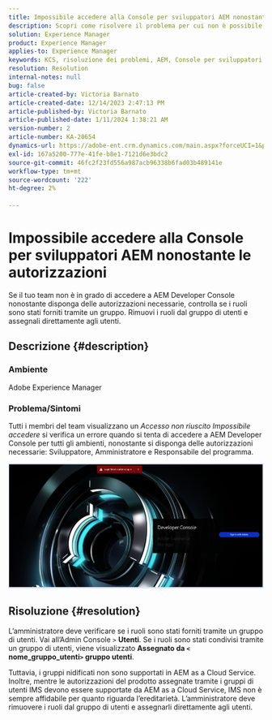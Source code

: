 ```yaml
---
title: Impossibile accedere alla Console per sviluppatori AEM nonostante le autorizzazioni
description: Scopri come risolvere il problema per cui non è possibile accedere a AEM Developer Console anche con le autorizzazioni. Controlla se i ruoli vengono forniti tramite un gruppo di utenti.
solution: Experience Manager
product: Experience Manager
applies-to: Experience Manager
keywords: KCS, risoluzione dei problemi, AEM, Console per sviluppatori AEM, Adobe Experience Manager, accesso, autorizzazioni, gruppi di utenti
resolution: Resolution
internal-notes: null
bug: false
article-created-by: Victoria Barnato
article-created-date: 12/14/2023 2:47:13 PM
article-published-by: Victoria Barnato
article-published-date: 1/11/2024 1:38:21 AM
version-number: 2
article-number: KA-20654
dynamics-url: https://adobe-ent.crm.dynamics.com/main.aspx?forceUCI=1&pagetype=entityrecord&etn=knowledgearticle&id=6c7e48a6-8f9a-ee11-be37-6045bd006b25
exl-id: 167a5200-777e-41fe-b8e1-7121d6e3bdc2
source-git-commit: 46fc2f23fd556a987acb96338b6fad03b489141e
workflow-type: tm+mt
source-wordcount: '222'
ht-degree: 2%

---
```


# Impossibile accedere alla Console per sviluppatori AEM nonostante le autorizzazioni


Se il tuo team non è in grado di accedere a AEM Developer Console nonostante disponga delle autorizzazioni necessarie, controlla se i ruoli sono stati forniti tramite un gruppo. Rimuovi i ruoli dal gruppo di utenti e assegnali direttamente agli utenti.

## Descrizione {#description}


### Ambiente

Adobe Experience Manager

### Problema/Sintomi

Tutti i membri del team visualizzano un *Accesso non riuscito Impossibile accedere* si verifica un errore quando si tenta di accedere a AEM Developer Console per tutti gli ambienti, nonostante si disponga delle autorizzazioni necessarie: Sviluppatore, Amministratore e Responsabile del programma.



![](assets/___6d7e48a6-8f9a-ee11-be37-6045bd006b25___.png)


## Risoluzione {#resolution}


L’amministratore deve verificare se i ruoli sono stati forniti tramite un gruppo di utenti. Vai all’Admin Console `>`  <b>Utenti</b>. Se i ruoli sono stati condivisi tramite un gruppo di utenti, viene visualizzato <b>Assegnato da `<` nome_gruppo_utenti`>`  gruppo utenti</b>.

Tuttavia, i gruppi nidificati non sono supportati in AEM as a Cloud Service. Inoltre, mentre le autorizzazioni del prodotto assegnate tramite i gruppi di utenti IMS devono essere supportate da AEM as a Cloud Service, IMS non è sempre affidabile per quanto riguarda l’ereditarietà. L’amministratore deve rimuovere i ruoli dal gruppo di utenti e assegnarli direttamente agli utenti.
